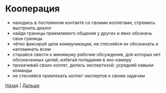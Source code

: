 # Кооперация

- находись в постоянном контакте со своими коллегами, стремись выстроить диалог
- найди границы приемлемого общения у других и явно обозначь свои границы
- чётко фиксируй цели коммуникации, не стесняйся их обозначать и напоминать всем
- старайся свести к минимуму рабочие обсуждения, для которых нет обозначенных целей; избегай попадания в эхо-камеру
- прокачивай своих коллег, делись экспертизой; усредняй навыки команды
- не стесняйся привлекать коллег-экспертов к своим задачам

[Назад](../001-reflection/README.md) | [Дальше](../003-transparency/README.md)
